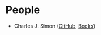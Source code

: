 # People

- Charles J. Simon ([GitHub](https://github.com/FutureAIGuru), [Books](https://futureaisociety.org/resources/books/))
